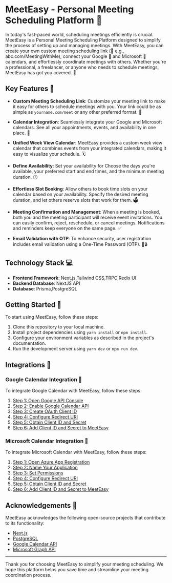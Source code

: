 # MeetEasy - Personal Meeting Scheduling Platform 📅

In today's fast-paced world, scheduling meetings efficiently is crucial. MeetEasy is a Personal Meeting Scheduling Platform designed to simplify the process of setting up and managing meetings. With MeetEasy, you can create your own custom meeting scheduling link (🔗 e.g., abc.com/MeetingWithMe), connect your Google 📆 and Microsoft 📅 calendars, and effortlessly coordinate meetings with others. Whether you're a professional, a freelancer, or anyone who needs to schedule meetings, MeetEasy has got you covered. 🚀

## Key Features 🌟

- **Custom Meeting Scheduling Link**: Customize your meeting link to make it easy for others to schedule meetings with you. Your link could be as simple as `yourname.com/meet` or any other preferred format. 🔗

- **Calendar Integration**: Seamlessly integrate your Google and Microsoft calendars. See all your appointments, events, and availability in one place. 📆

- **Unified Week View Calendar**: MeetEasy provides a custom week view calendar that combines events from your integrated calendars, making it easy to visualize your schedule. 🗓️

- **Define Availability**: Set your availability for Choose the days you're available, your preferred start and end times, and the minimum meeting duration. 🕒

- **Effortless Slot Booking**: Allow others to book time slots on your calendar based on your availability. Specify the desired meeting duration, and let others reserve slots that work for them. 🗳️

- **Meeting Confirmation and Management**: When a meeting is booked, both you and the meeting participant will receive event invitations. You can easily confirm, reject, reschedule, or cancel meetings. Notifications and reminders keep everyone on the same page. ✅

- **Email Validation with OTP**: To enhance security, user registration includes email validation using a One-Time Password (OTP). 📧🔒

## Technology Stack 💻

- **Frontend Framework**: Next.js,Tailwind CSS,TRPC,Redix UI
- **Backend Database**: NextJS API
- **Database**: Prisma,PostgreSQL

## Getting Started 🚀

To start using MeetEasy, follow these steps:

1. Clone this repository to your local machine.
2. Install project dependencies using `yarn install` or `npm install`.
3. Configure your environment variables as described in the project's documentation.
4. Run the development server using `yarn dev` or `npm run dev`.

## Integrations 🔌

### Google Calendar Integration 📆

To integrate Google Calendar with MeetEasy, follow these steps:

1. [Step 1: Open Google API Console](link-to-step-1)
2. [Step 2: Enable Google Calendar API](link-to-step-2)
3. [Step 3: Create OAuth Client ID](link-to-step-3)
4. [Step 4: Configure Redirect URI](link-to-step-4)
5. [Step 5: Obtain Client ID and Secret](link-to-step-5)
6. [Step 6: Add Client ID and Secret to MeetEasy](link-to-step-6)

### Microsoft Calendar Integration 📅

To integrate Microsoft Calendar with MeetEasy, follow these steps:

1. [Step 1: Open Azure App Registration](link-to-step-1)
2. [Step 2: Name Your Application](link-to-step-2)
3. [Step 3: Set Permissions](link-to-step-3)
4. [Step 4: Configure Redirect URI](link-to-step-4)
5. [Step 5: Obtain Client ID and Secret](link-to-step-5)
6. [Step 6: Add Client ID and Secret to MeetEasy](link-to-step-6)

## Acknowledgements 🙏

MeetEasy acknowledges the following open-source projects that contribute to its functionality:

- [Next.js](https://nextjs.org/)
- [PostgreSQL](https://www.postgresql.org/)
- [Google Calendar API](https://developers.google.com/calendar)
- [Microsoft Graph API](https://docs.microsoft.com/en-us/graph/)

---

Thank you for choosing MeetEasy to simplify your meeting scheduling. We hope this platform helps you save time and streamline your meeting coordination process.

